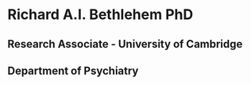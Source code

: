 # Richard A.I. Bethlehem PhD #

## Research Associate - University of Cambridge ##
## Department of Psychiatry ##
